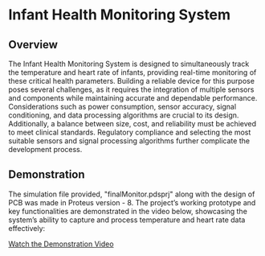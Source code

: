 # Infant Health Monitoring System

## Overview
The Infant Health Monitoring System is designed to simultaneously track the temperature and heart rate of infants, providing real-time monitoring of these critical health parameters. Building a reliable device for this purpose poses several challenges, as it requires the integration of multiple sensors and components while maintaining accurate and dependable performance. Considerations such as power consumption, sensor accuracy, signal conditioning, and data processing algorithms are crucial to its design. Additionally, a balance between size, cost, and reliability must be achieved to meet clinical standards. Regulatory compliance and selecting the most suitable sensors and signal processing algorithms further complicate the development process.

## Demonstration
The simulation file provided, "finalMonitor.pdsprj" along with the design of PCB was made in Proteus version - 8.
The project’s working prototype and key functionalities are demonstrated in the video below, showcasing the system’s ability to capture and process temperature and heart rate data effectively:

[Watch the Demonstration Video](https://youtu.be/AKDAN-S1Rdo?si=bXrJzYQfCrxreE1C)
